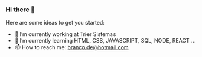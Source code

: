 ### Hi there 👋

Here are some ideas to get you started:

- 🔭 I’m currently working at Trier Sistemas
- 🌱 I’m currently learning HTML, CSS, JAVASCRIPT, SQL, NODE, REACT ...
- 📫 How to reach me: branco.de@hotmail.com

